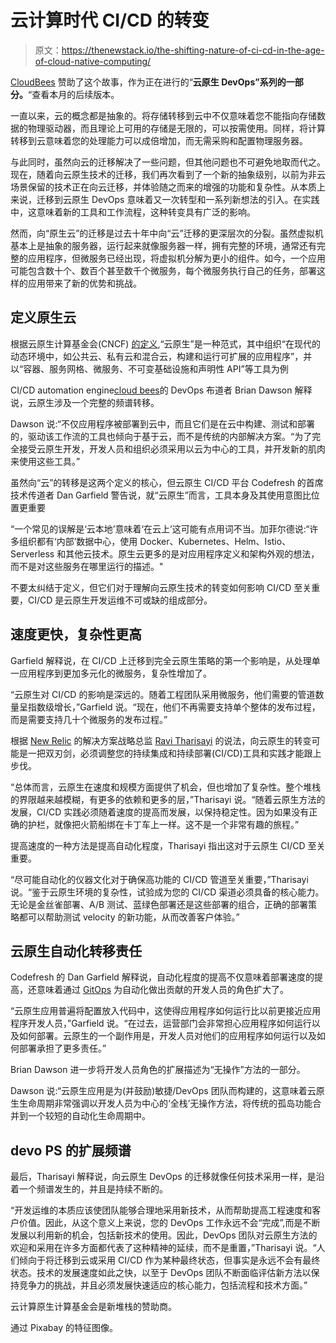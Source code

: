 # 云计算时代 CI/CD 的转变

> 原文：<https://thenewstack.io/the-shifting-nature-of-ci-cd-in-the-age-of-cloud-native-computing/>

[CloudBees](https://www.cloudbees.com/) 赞助了这个故事，作为正在进行的“**云原生 DevOps”系列的一部分。**“查看本月的后续版本。

一直以来，云的概念都是抽象的。将存储转移到云中不仅意味着您不能指向存储数据的物理驱动器，而且理论上可用的存储是无限的，可以按需使用。同样，将计算转移到云意味着您的处理能力可以成倍增加，而无需采购和配置物理服务器。

与此同时，虽然向云的迁移解决了一些问题，但其他问题也不可避免地取而代之。现在，随着向云原生技术的迁移，我们再次看到了一个新的抽象级别，以前为非云场景保留的技术正在向云迁移，并体验随之而来的增强的功能和复杂性。从本质上来说，迁移到云原生 DevOps 意味着又一次转型和一系列新想法的引入。在实践中，这意味着新的工具和工作流程，这种转变具有广泛的影响。

然而，向“原生云”的迁移是过去十年中向“云”迁移的更深层次的分裂。虽然虚拟机基本上是抽象的服务器，运行起来就像服务器一样，拥有完整的环境，通常还有完整的应用程序，但微服务已经出现，将虚拟机分解为更小的组件。如今，一个应用可能包含数十个、数百个甚至数千个微服务，每个微服务执行自己的任务，部署这样的应用带来了新的优势和挑战。

## 定义原生云

根据云原生计算基金会(CNCF) [的定义](https://github.com/cncf/toc/blob/master/DEFINITION.md),“云原生”是一种范式，其中组织“在现代的动态环境中，如公共云、私有云和混合云，构建和运行可扩展的应用程序”，并以“容器、服务网格、微服务、不可变基础设施和声明性 API”等工具为例

CI/CD automation engine[cloud bees](https://www.cloudbees.com/)的 DevOps 布道者 Brian Dawson 解释说，云原生涉及一个完整的频谱转移。

Dawson 说:“不仅应用程序被部署到云中，而且它们是在云中构建、测试和部署的，驱动该工作流的工具也倾向于基于云，而不是传统的内部解决方案。“为了完全接受云原生开发，开发人员和组织必须采用以云为中心的工具，并开发新的肌肉来使用这些工具。”

虽然向“云”的转移是这两个定义的核心，但云原生 CI/CD 平台 Codefresh 的首席技术传道者 Dan Garfield 警告说，就“云原生”而言，工具本身及其使用意图比位置更重要

“一个常见的误解是‘云本地’意味着‘在云上’这可能有点用词不当。加菲尔德说:“许多组织都有‘内部’数据中心，使用 Docker、Kubernetes、Helm、Istio、Serverless 和其他云技术。原生云更多的是对应用程序定义和架构外观的想法，而不是对这些服务在哪里运行的描述。"

不要太纠结于定义，但它们对于理解向云原生技术的转变如何影响 CI/CD 至关重要，CI/CD 是云原生开发运维不可或缺的组成部分。

## 速度更快，复杂性更高

Garfield 解释说，在 CI/CD 上迁移到完全云原生策略的第一个影响是，从处理单一应用程序到更加多元化的微服务，复杂性增加了。

“云原生对 CI/CD 的影响是深远的。随着工程团队采用微服务，他们需要的管道数量呈指数级增长，”Garfield 说。“现在，他们不再需要支持单个整体的发布过程，而是需要支持几十个微服务的发布过程。”

根据 [New Relic](https://newrelic.com/) 的解决方案战略总监 [Ravi Tharisayi](https://www.linkedin.com/in/rthar/) 的说法，向云原生的转变可能是一把双刃剑，必须调整您的持续集成和持续部署(CI/CD)工具和实践才能跟上步伐。

“总体而言，云原生在速度和规模方面提供了机会，但也增加了复杂性。整个堆栈的界限越来越模糊，有更多的依赖和更多的层，”Tharisayi 说。“随着云原生方法的发展，CI/CD 实践必须随着速度的提高而发展，以保持稳定性。因为如果没有正确的护栏，就像把火箭船绑在卡丁车上一样。这不是一个非常有趣的旅程。”

提高速度的一种方法是提高自动化程度，Tharisayi 指出这对于云原生 CI/CD 至关重要。

“尽可能自动化的仪器文化对于确保高功能的 CI/CD 管道至关重要，”Tharisayi 说。“鉴于云原生环境的复杂性，试验成为您的 CI/CD 渠道必须具备的核心能力。无论是金丝雀部署、A/B 测试、蓝绿色部署还是这些部署的组合，正确的部署策略都可以帮助测试 velocity 的新功能，从而改善客户体验。”

## **云原生自动化转移责任**

Codefresh 的 Dan Garfield 解释说，自动化程度的提高不仅意味着部署速度的提高，还意味着通过 [GitOps](https://www.weave.works/blog/gitops-operations-by-pull-request) 为自动化做出贡献的开发人员的角色扩大了。

“云原生应用普遍将配置放入代码中，这使得应用程序如何运行比以前更接近应用程序开发人员，”Garfield 说。“在过去，运营部门会非常担心应用程序如何运行以及如何部署。云原生的一个副作用是，开发人员对他们的应用程序如何运行以及如何部署承担了更多责任。”

Brian Dawson 进一步将开发人员角色的扩展描述为“无操作”方法的一部分。

Dawson 说:“云原生应用是为(并鼓励)敏捷/DevOps 团队而构建的，这意味着云原生生命周期非常强调以开发人员为中心的‘全栈’无操作方法，将传统的孤岛功能合并到一个较短的自动化生命周期中。

## **devo PS 的扩展频谱**

最后，Tharisayi 解释说，向云原生 DevOps 的迁移就像任何技术采用一样，是沿着一个频谱发生的，并且是持续不断的。

“开发运维的本质应该使团队能够合理地采用新技术，从而帮助提高工程速度和客户价值。因此，从这个意义上来说，您的 DevOps 工作永远不会“完成”,而是不断发展以利用新的机会，包括新技术的使用。因此，DevOps 团队对云原生方法的欢迎和采用在许多方面都代表了这种精神的延续，而不是重置，”Tharisayi 说。“人们倾向于将迁移到云或采用 CI/CD 作为某种最终状态，但事实是永远不会有最终状态。技术的发展速度如此之快，以至于 DevOps 团队不断面临评估新方法以保持竞争力的挑战，并且必须发展快速适应的核心能力，包括流程和技术方面。”

云计算原生计算基金会是新堆栈的赞助商。

通过 Pixabay 的特征图像。

<svg xmlns:xlink="http://www.w3.org/1999/xlink" viewBox="0 0 68 31" version="1.1"><title>Group</title> <desc>Created with Sketch.</desc></svg>